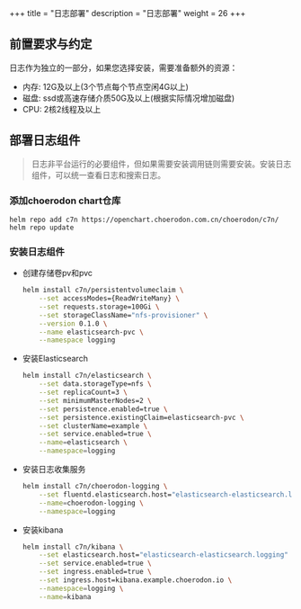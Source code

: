 +++
title = "日志部署"
description = "日志部署"
weight = 26
+++

## 前置要求与约定

日志作为独立的一部分，如果您选择安装，需要准备额外的资源：

- 内存: 12G及以上(3个节点每个节点空闲4G以上)
- 磁盘: ssd或高速存储介质50G及以上(根据实际情况增加磁盘)
- CPU: 2核2线程及以上

## 部署日志组件

<blockquote class="note">
日志非平台运行的必要组件，但如果需要安装调用链则需要安装。安装日志组件，可以统一查看日志和搜索日志。
</blockquote>

### 添加choerodon chart仓库

```
helm repo add c7n https://openchart.choerodon.com.cn/choerodon/c7n/
helm repo update
```

### 安装日志组件

- 创建存储卷pv和pvc

    ```bash
    helm install c7n/persistentvolumeclaim \
        --set accessModes={ReadWriteMany} \
        --set requests.storage=100Gi \
        --set storageClassName="nfs-provisioner" \
        --version 0.1.0 \
        --name elasticsearch-pvc \
        --namespace logging
    ```

- 安装Elasticsearch

    ```bash
    helm install c7n/elasticsearch \
        --set data.storageType=nfs \
        --set replicaCount=3 \
        --set minimumMasterNodes=2 \
        --set persistence.enabled=true \
        --set persistence.existingClaim=elasticsearch-pvc \
        --set clusterName=example \
        --set service.enabled=true \
        --name=elasticsearch \
        --namespace=logging
    ```

- 安装日志收集服务

    ```bash
    helm install c7n/choerodon-logging \
        --set fluentd.elasticsearch.host="elasticsearch-elasticsearch.logging" \
        --name=choerodon-logging \
        --namespace=logging
    ```

- 安装kibana

    ```bash
    helm install c7n/kibana \
        --set elasticsearch.host="elasticsearch-elasticsearch.logging" \
        --set service.enabled=true \
        --set ingress.enabled=true \
        --set ingress.host=kibana.example.choerodon.io \
        --namespace=logging \
        --name=kibana
    ```
